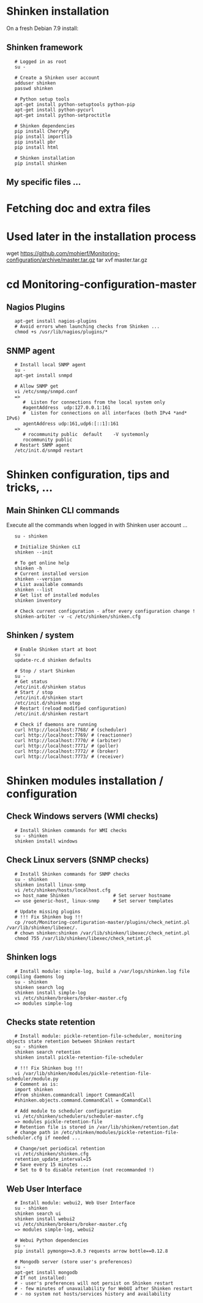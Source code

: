 # Shinken installation

On a fresh Debian 7.9 install:
## Shinken framework
```
   # Logged in as root
   su -

   # Create a Shinken user account
   adduser shinken
   passwd shinken

   # Python setup tools
   apt-get install python-setuptools python-pip
   apt-get install python-pycurl
   apt-get install python-setproctitle

   # Shinken dependencies
   pip install CherryPy
   pip install importlib
   pip install pbr
   pip install html

   # Shinken installation
   pip install shinken
```

## My specific files ...
   # Fetching doc and extra files
   # Used later in the installation process
   wget https://github.com/mohierf/Monitoring-configuration/archive/master.tar.gz
   tar xvf master.tar.gz
   # cd Monitoring-configuration-master


## Nagios Plugins
```
   apt-get install nagios-plugins
   # Avoid errors when launching checks from Shinken ...
   chmod +s /usr/lib/nagios/plugins/*
```

## SNMP agent
```
   # Install local SNMP agent
   su -
   apt-get install snmpd

   # Allow SNMP get
   vi /etc/snmp/snmpd.conf
   =>
      #  Listen for connections from the local system only
      #agentAddress  udp:127.0.0.1:161
      #  Listen for connections on all interfaces (both IPv4 *and* IPv6)
      agentAddress udp:161,udp6:[::1]:161
   =>
      # rocommunity public  default    -V systemonly
      rocommunity public
   # Restart SNMP agent
   /etc/init.d/snmpd restart
```

# Shinken configuration, tips and tricks, ...

## Main Shinken CLI commands
Execute all the commands when logged in with Shinken user account ...

```
   su - shinken

   # Initialize Shinken cLI
   shinken --init
```

```
   # To get online help
   shinken -h
   # Current installed version
   shinken --version
   # List available commands
   shinken --list
   # Get list of installed modules
   shinken inventory

   # Check current configuration - after every configuration change !
   shinken-arbiter -v -c /etc/shinken/shinken.cfg
```

## Shinken / system
```
   # Enable Shinken start at boot
   su -
   update-rc.d shinken defaults
```
```
   # Stop / start Shinken
   su -
   # Get status
   /etc/init.d/shinken status
   # Start / stop
   /etc/init.d/shinken start
   /etc/init.d/shinken stop
   # Restart (reload modified configuration)
   /etc/init.d/shinken restart
```
```
   # Check if daemons are running
   curl http://localhost:7768/ # (scheduler)
   curl http://localhost:7769/ # (reactionner)
   curl http://localhost:7770/ # (arbiter)
   curl http://localhost:7771/ # (poller)
   curl http://localhost:7772/ # (broker)
   curl http://localhost:7773/ # (receiver)
```

# Shinken modules installation / configuration

## Check Windows servers (WMI checks)
```
   # Install Shinken commands for WMI checks
   su - shinken
   shinken install windows
```

## Check Linux servers (SNMP checks)
```
   # Install Shinken commands for SNMP checks
   su - shinken
   shinken install linux-snmp
   vi /etc/shinken/hosts/localhost.cfg
   => host_name Shinken                # Set server hostname
   => use generic-host, linux-snmp     # Set server templates

   # Update missing plugins
   # !!! Fix Shinken bug !!!
   cp /root/Monitoring-configuration-master/plugins/check_netint.pl /var/lib/shinken/libexec/.
   # chown shinken:shinken /var/lib/shinken/libexec/check_netint.pl
   chmod 755 /var/lib/shinken/libexec/check_netint.pl
```

## Shinken logs
```
   # Install module: simple-log, build a /var/logs/shinken.log file compiling daemons log
   su - shinken
   shinken search log
   shinken install simple-log
   vi /etc/shinken/brokers/broker-master.cfg
   => modules simple-log
```

## Checks state retention
```
   # Install module: pickle-retention-file-scheduler, monitoring objects state retention between Shinken restart
   su - shinken
   shinken search retention
   shinken install pickle-retention-file-scheduler

   # !!! Fix Shinken bug !!!
   vi /var/lib/shinken/modules/pickle-retention-file-scheduler/module.py
   # Comment as is:
   import shinken
   #from shinken.commandcall import CommandCall
   #shinken.objects.command.CommandCall = CommandCall

   # Add module to scheduler configuration
   vi /etc/shinken/schedulers/scheduler-master.cfg
   => modules pickle-retention-file
   # Retention file is stored in /var/lib/shinken/retention.dat
   # change path in /etc/shinken/modules/pickle-retention-file-scheduler.cfg if needed ...

   # Change/set periodical retention
   vi /etc/shinken/shinken.cfg
   retention_update_interval=15
   # Save every 15 minutes ...
   # Set to 0 to disable retention (not recommanded !)
```

## Web User Interface
```
   # Install module: webui2, Web User Interface
   su - shinken
   shinken search ui
   shinken install webui2
   vi /etc/shinken/brokers/broker-master.cfg
   => modules simple-log, webui2

   # Webui Python dependencies
   su -
   pip install pymongo>=3.0.3 requests arrow bottle==0.12.8

   # Mongodb server (store user's preferences)
   su -
   apt-get install mongodb
   # If not installed:
   # - user's preferences will not persist on Shinken restart
   # - few minutes of unavailability for WebUI after Shinken restart
   # - no system not hosts/services history and availability
```
